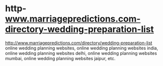 # http-www.marriagepredictions.com-directory-wedding-preparation-list
http://www.marriagepredictions.com/directory/wedding-preparation-list online wedding planning websites, online wedding planning websites india, online wedding planning websites delhi, online wedding planning websites mumbai, online wedding planning websites jaipur, etc.
